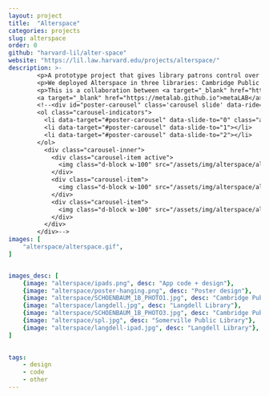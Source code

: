 ```yaml
---
layout: project
title:  "Alterspace"
categories: projects
slug: alterspace
order: 0
github: "harvard-lil/alter-space"
website: "https://lil.law.harvard.edu/projects/alterspace/"
description: >-
        <p>A prototype project that gives library patrons control over their space, allowing them to change lights and sounds.</p>
        <p>We deployed Alterspace in three libraries: Cambridge Public Library, Somerville Public Library, and Langdell Hall in Harvard Law School.</p>
        <p>This is a collaboration between <a target="_blank" href="https://lil.law.harvard.edu">Library Innovation Lab's</a> (<a href="https://twitter.com/clare__stanton">Clare Stanton</a>, <a href="https://www.instagram.com/andygoddamnedsilva/">Andy Silva</a>, myself) and 
        <a target="_blank" href="https://metalab.github.io">metaLAB</a>, funded by the <a target="_blank" href="https://knightfoundation.org">Knight Foundation.</a></p>
        <!--<div id="poster-carousel" class='carousel slide' data-ride="carousel" data-interval="false">
        <ol class="carousel-indicators">
          <li data-target="#poster-carousel" data-slide-to="0" class="active"></li>
          <li data-target="#poster-carousel" data-slide-to="1"></li>
          <li data-target="#poster-carousel" data-slide-to="2"></li>
        </ol>
          <div class="carousel-inner">
            <div class="carousel-item active">
              <img class="d-block w-100" src="/assets/img/alterspace/alterspace-poster.png"/>
            </div>
            <div class="carousel-item">
              <img class="d-block w-100" src="/assets/img/alterspace/alterspace-purple.png"/>
            </div>
            <div class="carousel-item">
              <img class="d-block w-100" src="/assets/img/alterspace/alterspace-magenta.png"/>
            </div>  
          </div>
        </div>-->
images: [ 
    "alterspace/alterspace.gif",
]


images_desc: [
    {image: "alterspace/ipads.png", desc: "App code + design"},
    {image: "alterspace/poster-hanging.png", desc: "Poster design"},
    {image: "alterspace/SCHOENBAUM_1B_PHOTO1.jpg", desc: "Cambridge Public Library. Credit: Hannah Schoenbaum"},
    {image: "alterspace/langdell.jpg", desc: "Langdell Library"},
    {image: "alterspace/SCHOENBAUM_1B_PHOTO3.jpg", desc: "Cambridge Public Library. Credit: Hannah Schoenbaum"},
    {image: "alterspace/spl.jpg", desc: "Somerville Public Library"},
    {image: "alterspace/langdell-ipad.jpg", desc: "Langdell Library"},
]
    

tags: 
    - design
    - code
    - other
---
```

